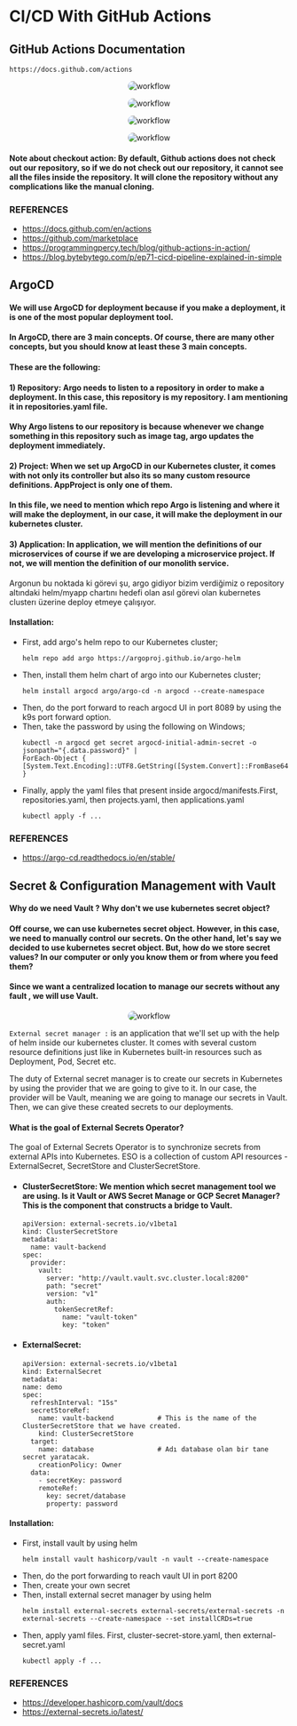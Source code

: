 # CI/CD With GitHub Actions

##  GitHub Actions Documentation
    https://docs.github.com/actions

<p align="center">
    <img src="images/circ.jpeg" alt="workflow" width="%100" height="%100" style="border-radius: 20px">
</p>

<p align="center">
    <img src="images/ci-cd.jpeg" alt="workflow" width="%100" height="%100" style="border-radius: 20px">
</p>

<p align="center">
    <img src="images/cicd1.png" alt="workflow" width="%100" height="%100" style="border-radius: 20px">
</p>

<p align="center">
    <img src="images/cicd2.png" alt="workflow" width="%100" height="%100" style="border-radius: 20px">
</p>


#### Note about checkout action: By default, Github actions does not check out our repository, so if we do not check out our repository, it cannot see all the files inside the repository. It will clone the repository without any complications like the manual cloning.

### REFERENCES
- https://docs.github.com/en/actions
- https://github.com/marketplace
- https://programmingpercy.tech/blog/github-actions-in-action/
- https://blog.bytebytego.com/p/ep71-cicd-pipeline-explained-in-simple





## ArgoCD

#### We will use ArgoCD for deployment because if you make a deployment, it is one of the most popular deployment tool.

#### In ArgoCD, there are 3 main concepts. Of course, there are many other concepts, but you should know at least these 3 main concepts.
#### These are the following:
#### 1) Repository: Argo needs to listen to a repository in order to make a deployment. In this case, this repository is my repository. I am mentioning it in repositories.yaml file.
####    Why Argo listens to our repository is because whenever we change something in this repository such as image tag, argo updates the deployment immediately. 
#### 2) Project: When we set up ArgoCD in our Kubernetes cluster, it comes with not only its controller but also its so many custom resource definitions. AppProject is only one of them.
#### In this file, we need to mention which repo Argo is listening and where it will make the deployment, in our case, it will make the deployment in our kubernetes cluster.
#### 3) Application: In application, we will mention the definitions of our microservices of course if we are developing a microservice project. If not, we will mention the definition of our monolith service.


Argonun bu noktada ki görevi şu, argo gidiyor bizim verdiğimiz o repository altındaki helm/myapp chartını hedefi olan asıl görevi olan kubernetes clusterı üzerine deploy etmeye çalışıyor.

#### Installation: 
- First, add argo's helm repo to our Kubernetes cluster;
  ```
  helm repo add argo https://argoproj.github.io/argo-helm  
  ```    
- Then, install them helm chart of argo into our Kubernetes cluster;
  ```
  helm install argocd argo/argo-cd -n argocd --create-namespace
  ```
- Then, do the port forward to reach argocd UI in port 8089 by using the k9s port forward option.
- Then, take the password by using the following on Windows;
  ```
  kubectl -n argocd get secret argocd-initial-admin-secret -o jsonpath="{.data.password}" |
  ForEach-Object { [System.Text.Encoding]::UTF8.GetString([System.Convert]::FromBase64String($_)) }
  ```
- Finally, apply the yaml files that present inside argocd/manifests.First, repositories.yaml, then projects.yaml, then applications.yaml
  ```
  kubectl apply -f ...
  ```

### REFERENCES
- https://argo-cd.readthedocs.io/en/stable/




## Secret & Configuration Management with Vault

#### Why do we need Vault ? Why don't we use kubernetes secret object?
#### Off course, we can use kubernetes secret object. However, in this case, we need to manually control our secrets. On the other hand, let's say we decided to use kubernetes secret object. But, how do we store secret values? In our computer or only you know them or from where you feed them?
#### Since we want a centralized location to manage our secrets without any fault , we will use Vault.


<p align="center">
    <img src="images/vault.png" alt="workflow" width="%100" height="%100" style="border-radius: 20px">
</p>

``External secret manager :`` is an application that we'll set up with the help of helm inside our kubernetes cluster. It comes with several custom resource definitions just like in Kubernetes built-in resources such as Deployment, Pod, Secret etc.

The duty of External secret manager is to create our secrets in Kubernetes by using the provider that we are going to give to it. In our case, the provider will be Vault, meaning we are going to manage our secrets in Vault.
Then, we can give these created secrets to our deployments.
#### What is the goal of External Secrets Operator?
The goal of External Secrets Operator is to synchronize secrets from external APIs into Kubernetes. ESO is a collection of custom API resources - ExternalSecret, SecretStore and ClusterSecretStore.

- #### ClusterSecretStore: We mention which secret management tool we are using. Is it Vault or AWS Secret Manage or GCP Secret Manager? This is the component that constructs a bridge to Vault.
  ```
  apiVersion: external-secrets.io/v1beta1
  kind: ClusterSecretStore
  metadata:
    name: vault-backend
  spec:
    provider:
      vault:
        server: "http://vault.vault.svc.cluster.local:8200"
        path: "secret"
        version: "v1"
        auth:
          tokenSecretRef:
            name: "vault-token"
            key: "token"

  ```

- #### ExternalSecret: 

    ```
    apiVersion: external-secrets.io/v1beta1
    kind: ExternalSecret
    metadata:
    name: demo
    spec:
      refreshInterval: "15s"
      secretStoreRef:
        name: vault-backend           # This is the name of the ClusterSecretStore that we have created.
        kind: ClusterSecretStore
      target:
        name: database                # Adı database olan bir tane secret yaratacak.
        creationPolicy: Owner
      data:
        - secretKey: password
        remoteRef:
          key: secret/database
          property: password

    ```

#### Installation:
- First, install vault by using helm
  ```
  helm install vault hashicorp/vault -n vault --create-namespace
  ```  
- Then, do the port forwarding to reach vault UI in port 8200
- Then, create your own secret 
- Then, install external secret manager by using helm
  ```
  helm install external-secrets external-secrets/external-secrets -n external-secrets --create-namespace --set installCRDs=true
  ```
- Then, apply yaml files. First, cluster-secret-store.yaml, then external-secret.yaml
  ```
  kubectl apply -f ...
  ```




### REFERENCES
- https://developer.hashicorp.com/vault/docs
- https://external-secrets.io/latest/